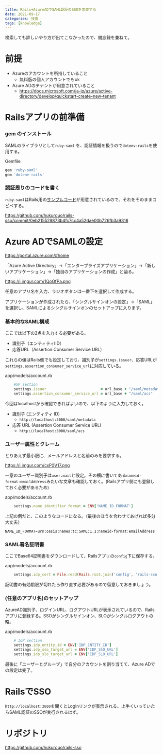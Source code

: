 ```yaml
---
title: Rails+AzureADでSAML認証のSSOを実装する
date: 2021-09-17
categories: 技術
tags: [knowledge]
---
```


検索しても詳しいやり方が出てこなかったので、備忘録を兼ねて。

# 前提

- Azureのアカウントを所持していること
  - 無料版の個人アカウントでもok
- Azure ADのテナントが用意されていること
  - https://docs.microsoft.com/ja-jp/azure/active-directory/develop/quickstart-create-new-tenant

# Railsアプリの前準備

### gem のインストール

SAMLのライブラリとして`ruby-saml` を、認証情報を扱うので`dotenv-rails`を使用する。

Gemfile
~~~ruby
gem 'ruby-saml'
gem 'dotenv-rails'
~~~

### 認証周りのコードを書く

`ruby-saml`はRails用の[サンプルコード](https://github.com/onelogin/ruby-saml-example)が用意されているので、それをそのままコピペする。

https://github.com/hukurouo/rails-sso/commit/0eb215529873b4fc7cc4a52dae00b726fb3a9318

# Azure ADでSAMLの設定

https://portal.azure.com/#home

「Azure Active Directory」->「エンタープライズアプリケーション」->「新しいアプリケーション」->「独自のアプリケーションの作成」と辿る。

https://i.imgur.com/1QoGfPa.png

任意のアプリ名を入力、ラジオボタンは一番下を選択して作成する。

アプリケーションが作成されたら、「シングルサインオンの設定」->「SAML」を選択し、SAMLによるシングルサインオンのセットアップに入ります。

### 基本的なSAML構成

ここでは以下の2点を入力する必要がある。

- 識別子（エンティティIID）
- 応答URL（Assertion Consumer Service URL）

これらの値はRails側でも設定しており、識別子が`settings.issuer`、応答URLが`settings.assertion_consumer_service_url`に対応している。

app/models/account.rb
~~~ruby
    #SP section
    settings.issuer                         = url_base + "/saml/metadata"
    settings.assertion_consumer_service_url = url_base + "/saml/acs"
~~~

今回はlocalhostから確認できればよいので、以下のように入力しておく。

- 識別子 (エンティティ ID)
  - `http://localhost:3000/saml/metadata`
- 応答 URL (Assertion Consumer Service URL)
  - `http://localhost:3000/saml/acs`

### ユーザー属性とクレーム

とりあえず最小限に、メールアドレスと名前のみを要求する。

https://i.imgur.com/cxP0V17.png

一意のユーザー識別子は`user.mail`と設定。その横に書いてある`nameid-format:emailAddress`みたいな文章も確認しておく。(Railsアプリ側にも登録しておく必要があるため)

app/models/account.rb
~~~ruby
    settings.name_identifier_format = ENV['NAME_ID_FORMAT']
~~~

上記の例だと、このようなコードになる。（最後のほうを合わせてあげれば多分大丈夫）

~~~
NAME_ID_FORMAT=urn:oasis:names:tc:SAML:1.1:nameid-format:emailAddress
~~~

### SAML署名証明書

ここでBase64証明書をダウンロードして、Railsアプリの`config`下に保存する。

app/models/account.rb
~~~ruby
    settings.idp_cert = File.read(Rails.root.join('config', 'rails-sso.cer'))
~~~

証明書の有効期限が切れたら作り直す必要があるので留意しておきましょう。


### (任意のアプリ名)のセットアップ

AzureAD識別子、ログインURL、ログアウトURLが表示されているので、Railsアプリに登録する。SSOがシングルサインオン、SLOがシングルログアウトの略。

app/models/account.rb
~~~ruby
    # IdP section
    settings.idp_entity_id = ENV['IDP_ENTITY_ID']
    settings.idp_sso_target_url = ENV['IDP_SSO_URL']
    settings.idp_slo_target_url = ENV['IDP_SLO_URL']
~~~

最後に「ユーザーとグループ」で自分のアカウントを割り当てて、Azure ADでの設定は完了。

# RailsでSSO

`http://localhost:3000`を開くとLoginリンクが表示される。上手くいっていたらSAML認証のSSOが実行されるはず。

# リポジトリ

https://github.com/hukurouo/rails-sso